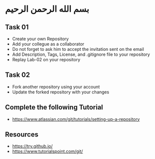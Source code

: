 # بسم الله الرحمن الرحيم

## Task 01

- Create your own Repository
- Add your collegue as a collaborator
- Do not forget to ask him to accept the invitation sent on the email
- Add Description, Tags, License, and .gitignore file to your repository
- Replay Lab-02 on your repository

## Task 02

- Fork another repository using your account
- Update the forked repository with your changes


## Complete the following Tutorial

- <https://www.atlassian.com/git/tutorials/setting-up-a-repository>

## Resources

- <https://try.github.io/>
- <https://www.tutorialspoint.com/git/>
